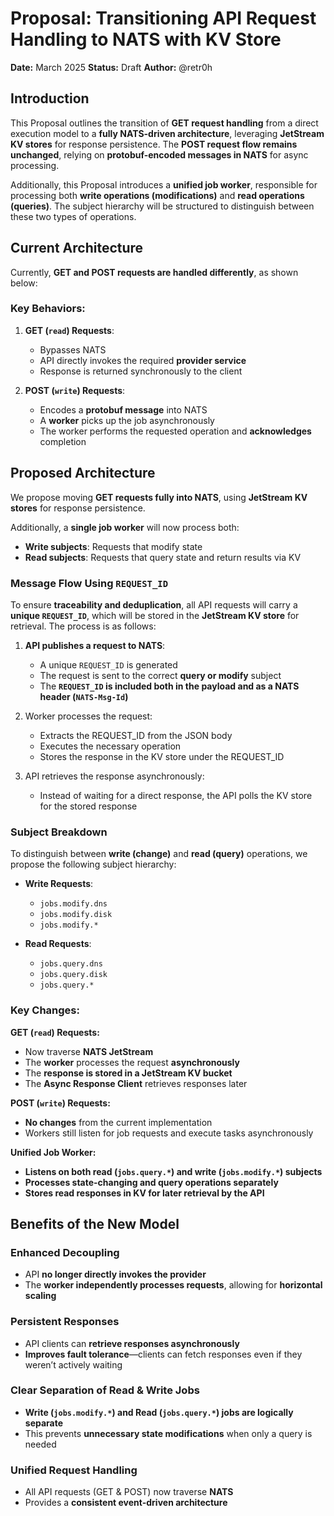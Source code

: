 # Proposal: Transitioning API Request Handling to NATS with KV Store

**Date:** March 2025
**Status:** Draft
**Author:** @retr0h

## Introduction

This Proposal outlines the transition of **GET request handling** from a direct
execution model to a **fully NATS-driven architecture**, leveraging **JetStream
KV stores** for response persistence. The **POST request flow remains
unchanged**, relying on **protobuf-encoded messages in NATS** for async
processing.

Additionally, this Proposal introduces a **unified job worker**, responsible
for processing both **write operations (modifications)** and **read operations
(queries)**. The subject hierarchy will be structured to distinguish between
these two types of operations.

## Current Architecture

Currently, **GET and POST requests are handled differently**, as shown below:

### Key Behaviors:

1. **GET (`read`) Requests**:
   - Bypasses NATS
   - API directly invokes the required **provider service**
   - Response is returned synchronously to the client

2. **POST (`write`) Requests**:
   - Encodes a **protobuf message** into NATS
   - A **worker** picks up the job asynchronously
   - The worker performs the requested operation and **acknowledges** completion

## Proposed Architecture

We propose moving **GET requests fully into NATS**, using **JetStream KV stores**
for response persistence.

Additionally, a **single job worker** will now process both:
- **Write subjects**: Requests that modify state
- **Read subjects**: Requests that query state and return results via KV

### **Message Flow Using `REQUEST_ID`**

To ensure **traceability and deduplication**, all API requests will carry a
**unique `REQUEST_ID`**, which will be stored in the **JetStream KV store** for
retrieval. The process is as follows:

1. **API publishes a request to NATS**:
   - A unique `REQUEST_ID` is generated
   - The request is sent to the correct **query or modify** subject
   - The **`REQUEST_ID` is included both in the payload and as a NATS header (`NATS-Msg-Id`)**

2. Worker processes the request:
   - Extracts the REQUEST_ID from the JSON body
   - Executes the necessary operation
   - Stores the response in the KV store under the REQUEST_ID

3. API retrieves the response asynchronously:
   - Instead of waiting for a direct response, the API polls the KV store for the stored response

### **Subject Breakdown**

To distinguish between **write (change)** and **read (query)** operations, we
propose the following subject hierarchy:

- **Write Requests**:
  - `jobs.modify.dns`
  - `jobs.modify.disk`
  - `jobs.modify.*`

- **Read Requests**:
  - `jobs.query.dns`
  - `jobs.query.disk`
  - `jobs.query.*`

### **Key Changes:**

**GET (`read`) Requests:**
- Now traverse **NATS JetStream**
- The **worker** processes the request **asynchronously**
- The **response is stored in a JetStream KV bucket**
- The **Async Response Client** retrieves responses later

**POST (`write`) Requests:**
- **No changes** from the current implementation
- Workers still listen for job requests and execute tasks asynchronously

**Unified Job Worker:**
- **Listens on both read (`jobs.query.*`) and write (`jobs.modify.*`) subjects**
- **Processes state-changing and query operations separately**
- **Stores read responses in KV for later retrieval by the API**

## Benefits of the New Model

### Enhanced Decoupling

- API **no longer directly invokes the provider**
- The **worker independently processes requests**, allowing for **horizontal scaling**

### Persistent Responses

- API clients can **retrieve responses asynchronously**
- **Improves fault tolerance**—clients can fetch responses even if they weren’t actively waiting

### Clear Separation of Read & Write Jobs

- **Write (`jobs.modify.*`) and Read (`jobs.query.*`) jobs are logically separate**
- This prevents **unnecessary state modifications** when only a query is needed

### Unified Request Handling

- All API requests (GET & POST) now traverse **NATS**
- Provides a **consistent event-driven architecture**

